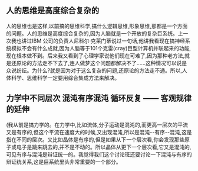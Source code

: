 ## 人的思维是高度综合复杂的
人的思维也是这样,以前搞的思维科学,搞什么逻辑思维,形象思维,那都是一个方面的问题。人的思维是高度综合复杂的,因为人脑就是一个开放的复杂巨系统。上一次我也讲过IBM 公司的负责人尼科尔·克莱门蒂说过一句话,他讲我看现在搞神经系统模拟不会有什么成就,因为人脑等于101个克雷(cray)巨型计算机并联起来的功能,现在根本做不到。后来我又看到了心理学家说他们现在可难了,因为那种老方法,就是还原论的方法走不下去了,连人做梦这个问题都解决不了……这种情况可以说是众说纷纭。为什么?就是因为对于这么复杂的问题,还原论的方法走不通。所以,人体科学、思维科学一定要用综合集成方法来解决。

## 力学中不同层次 混沌有序混沌 循环反复 —— 客观规律的延伸

(我从前是搞力学的。在力学中,比如流体,分子运动是混沌的,而更高一层次的平流又是有序的,但这个平流在速度大的时候,又出现混沌,所以是混沌--有序--混沌,这是指在不同的层次。又比如晶体是有序的,但是如果从下一个层次看,你会发现那些原子或电子是跳来跳去的,并不是不动的。所以晶体从更下一个层次看,它又是混沌的,可见有序与混沌是辩证统一的。我觉得我们这个讨论班还要讨论一下混沌与有序的辩证统关系,这是巨系统里头非常重要的一个部分。